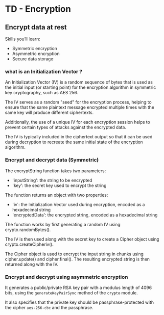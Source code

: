 # TD - Encryption
## Encrypt data at rest
Skills you’ll learn:
- Symmetric encryption
- Asymmetric encryption
- Secure data storage 

### what is an Initialization Vector ?
An Initialization Vector (IV) is a random sequence of bytes that is used as the initial input (or starting point) for the encryption algorithm in symmetric key cryptography, such as AES 256.

The IV serves as a random "seed" for the encryption process, helping to ensure that the same plaintext message encrypted multiple times with the same key will produce different ciphertexts.

Additionally, the use of a unique IV for each encryption session helps to prevent certain types of attacks against the encrypted data.

The IV is typically included in the ciphertext output so that it can be used during decryption to recreate the same initial state of the encryption algorithm.

### Encrypt and decrypt data (Symmetric)
The encryptString function takes two parameters:
- 'inputString': the string to be encrypted
- 'key': the secret key used to encrypt the string

The function returns an object with two properties:

- 'iv': the Initialization Vector used during encryption, encoded as a hexadecimal string
- 'encryptedData': the encrypted string, encoded as a hexadecimal string

The function works by first generating a random IV using crypto.randomBytes().

The IV is then used along with the secret key to create a Cipher object using crypto.createCipheriv().

The Cipher object is used to encrypt the input string in chunks using cipher.update() and cipher.final(). The resulting encrypted string is then returned along with the IV.

### Encrypt and decrypt using asymmetric encryption
It generates a public/private RSA key pair with a modulus length of 4096 bits, using the `generateKeyPairSync` method of the `crypto` module.

It also specifies that the private key should be passphrase-protected with the cipher `aes-256-cbc` and the passphrase.